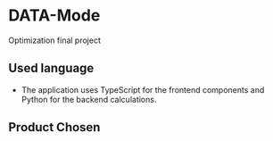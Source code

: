 # DATA-Mode
Optimization final project

## Used language
- The application uses TypeScript for the frontend components and Python for the backend  calculations.





Product Chosen
--------------------
